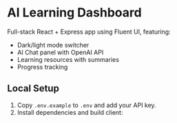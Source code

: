 # AI Learning Dashboard

Full-stack React + Express app using Fluent UI, featuring:
- Dark/light mode switcher
- AI Chat panel with OpenAI API
- Learning resources with summaries
- Progress tracking

## Local Setup
1. Copy `.env.example` to `.env` and add your API key.
2. Install dependencies and build client:
